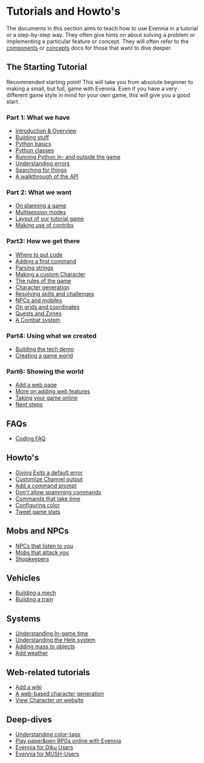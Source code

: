 # Tutorials and Howto's

The documents in this section aims to teach how to use Evennia in a tutorial or
a step-by-step way. They often give hints on about solving a problem or implementing 
a particular feature or concept. They will often refer to the 
[components](Components/Components-Overview) or [concepts](Concepts/Concepts-Overview) 
docs for those that want to dive deeper.

## The Starting Tutorial 

Recommended starting point! This will take you from absolute beginner to making
a small, but full, game with Evennia. Even if you have a very different game style 
in mind for your own game, this will give you a good start. 

### Part 1: What we have 

- [Introduction & Overview](Starting/Starting-Introduction)
- [Building stuff](Starting/Building-Quickstart)
- [Python basics](Starting/Python-basic-introduction)
- [Python classes](Starting/Python-basic-tutorial-part-two)
- [Running Python in- and outside the game](Starting/Execute-Python-Code)
- [Understanding errors](Understanding-Errors)
- [Searching for things](Starting/Tutorial-Searching-For-Objects)
- [A walkthrough of the API](Walkthrough-of-API)

### Part 2: What we want 

- [On planning a game](Starting/Game-Planning)
- [Multisession modes](Multi-session-modes)
- [Layout of our tutorial game](Game-Tutorial-Planning)
- [Making use of contribs](Using-Contribs)

### Part3: How we get there

- [Where to put code](Starting/First-Steps-Coding)
- [Adding a first command](Starting/Adding-Command-Tutorial)
- [Parsing strings](Starting/Parsing-command-arguments,-theory-and-best-practices)
- [Making a custom Character](Starting/Adding-Object-Typeclass-Tutorial)
- [The rules of the game](Starting/Implementing-a-game-rule-system)
- [Character generation](Character-Generkation)
- [Resolving skills and challenges](Skills-and-Challenges)
- [NPCs and mobiles](NPCs-and-Mobiles)
- [On grids and coordinates](Starting/Coordinates)
- [Quests and Zones](Quests-and-Zones)
- [A Combat system](Combat-System)

### Part4: Using what we created 

- [Building the tech demo](Building-the-tech-demo)
- [Creating a game world](Creating-a-game-world)

### Part6: Showing the world

- [Add a web page](Starting/Add-a-simple-new-web-page)
- [More on adding web features](Starting/Web-Tutorial)
- [Taking your game online](Taking-your-game-online)
- [Next steps](Where-to-Go-from-here)


## FAQs

- [Coding FAQ](Coding-FAQ)

## Howto's

- [Giving Exits a default error](Default-Exit-Errors)
- [Customize Channel output](Customize-channels)
- [Add a command prompt](Command-Prompt)
- [Don't allow spamming commands](Command-Cooldown)
- [Commands that take time](Command-Duration)
- [Configuring color](Manually-Configuring-Color)
- [Tweet game stats](Tutorial-Tweeting-Game-Stats)

## Mobs and NPCs

- [NPCs that listen to you](Tutorial-NPCs-listening)
- [Mobs that attack you](Tutorial-Aggressive-NPCs)
- [Shopkeepers](NPC-shop-Tutorial)

## Vehicles

- [Building a mech](Building-a-mech-tutorial)
- [Building a train](Tutorial-Vehicles)

## Systems

- [Understanding In-game time](Gametime-Tutorial)
- [Understanding the Help system](Help-System-Tutorial)
- [Adding mass to objects](Mass-and-weight-for-objects)
- [Add weather](Weather-Tutorial)

## Web-related tutorials

- [Add a wiki](Add-a-wiki-on-your-website)
- [A web-based character generation](Web-Character-Generation)
- [View Character on website](Web-Character-View-Tutorial)

## Deep-dives
- [Understanding color-tags](Understanding-Color-Tags)
- [Play paper&pen RPGs online with Evennia](Evennia-for-roleplaying-sessions)
- [Evennia for Diku Users](Evennia-for-Diku-Users)
- [Evennia for MUSH-Users](Evennia-for-MUSH-Users)

